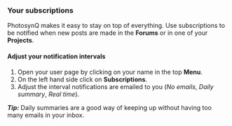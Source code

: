 ### Your subscriptions

PhotosynQ makes it easy to stay on top of everything. Use subscriptions to be notified when new posts are made in the **Forums** or in one of your **Projects**.

#### Adjust your notification intervals

1. Open your user page by clicking on your name in the top **Menu**.
2. On the left hand side click on **Subscriptions**.
3. Adjust the interval notifications are emailed to you (*No emails*, *Daily summary*, *Real time*).

***Tip:*** Daily summaries are a good way of keeping up without having too many emails in your inbox.
